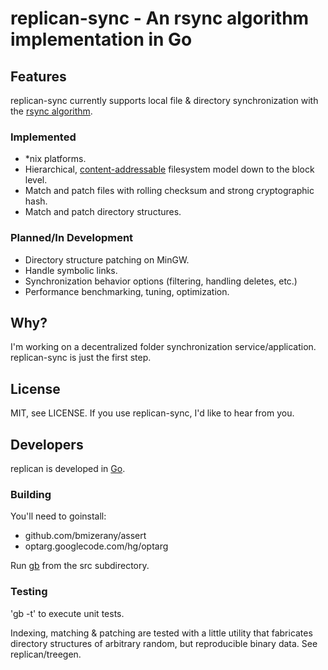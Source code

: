 
# replican-sync - An rsync algorithm implementation in Go #

## Features ##

replican-sync currently supports local file & directory synchronization with the [rsync algorithm](http://rsync.samba.org/tech_report/).

### Implemented ###

* *nix platforms.
* Hierarchical, [content-addressable](http://en.wikipedia.org/wiki/Content-addressable_storage) filesystem model down to the block level.
* Match and patch files with rolling checksum and strong cryptographic hash.
* Match and patch directory structures.

### Planned/In Development ###

* Directory structure patching on MinGW.
* Handle symbolic links.
* Synchronization behavior options (filtering, handling deletes, etc.)
* Performance benchmarking, tuning, optimization.

## Why?

I'm working on a decentralized folder synchronization service/application. 
replican-sync is just the first step.

## License

MIT, see LICENSE. If you use replican-sync, I'd like to hear from you.

## Developers

replican is developed in [Go](http://golang.org/).

### Building

You'll need to goinstall:

* github.com/bmizerany/assert
* optarg.googlecode.com/hg/optarg

Run [gb](https://github.com/skelterjohn/go-gb) from the src subdirectory. 

### Testing

'gb -t' to execute unit tests.

Indexing, matching & patching are tested with a little utility that 
fabricates directory structures of arbitrary random, but reproducible binary data.
See replican/treegen.


